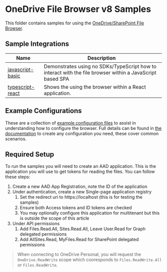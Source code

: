 # OneDrive File Browser v8 Samples

This folder contains samples for using the [OneDrive/SharePoint File Browser](https://aka.ms/OneDrive/file-browser).

## Sample Integrations

|Name|Description|
|---|---|
[javascript-basic](./javascript-basic/readme.md)|Demonstrates using no SDKs/TypeScript how to interact with the file browser within a JavaScript based SPA|
[typescript-react](./typescript-react/readme.md)|Shows the using the browser within a React application.|

## Example Configurations

These are a collection of [example configuration files](./example-browser-configs/readme.md) to assist in understanding how to configure the browser. Full details can be found in [the documentation](https://aka.ms/OneDrive/file-browser) to create any configuration you need, these cover common scenarios.

## Required Setup

To run the samples you will need to create an AAD application. This is the application you will use to get tokens for reading the files. You can follow these steps:

1. Create a new AAD App Registration, note the ID of the application
2. Under authentication, create a new Single-page application registry
   1. Set the redirect uri to https://localhost (this is for testing the samples)
   2. Ensure both Access tokens and ID tokens are checked
   3. You may optionally configure this application for multitenant but this is outside the scope of this article
3. Under API permissions
   1. Add Files.Read.All, Sites.Read.All, Leave User.Read for Graph delegated permissions
   2. Add AllSites.Read, MyFiles.Read for SharePoint delegated permissions

> When connecting to OneDrive Personal, you will request the `OneDrive.ReadWrite` scope which cooresponds to `Files.ReadWrite.All` or `Files.ReadWrite`.
